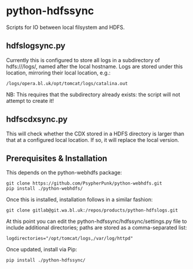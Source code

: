 python-hdfssync
===============

Scripts for IO between local filsystem and HDFS.

hdfslogsync.py
-----------

Currently this is configured to store all logs in a subdirectory of hdfs:///logs/,
named after the local hostname. Logs are stored under this location, mirroring
their local location, e.g.:

    /logs/opera.bl.uk/opt/tomcat/logs/catalina.out

NB: This requires that the subdirectory already exists: the script will not 
attempt to create it!

hdfscdxsync.py
----------

This will check whether the CDX stored in a HDFS directory is larger than that
at a configured local location. If so, it will replace the local version.

Prerequisites & Installation
----------------------------

This depends on the python-webhdfs package:

    git clone https://github.com/PsypherPunk/python-webhdfs.git
    pip install ./python-webhdfs/

Once this is installed, installation follows in a similar fashion:

    git clone gitlab@git.wa.bl.uk:/repos/products/python-hdfslogs.git

At this point you can edit the python-hdfssync/hdfssync/settings.py file to
include additional directories; paths are stored as a comma-separated list:

    logdirectories="/opt/tomcat/logs,/var/log/httpd"

Once updated, install via Pip:

    pip install ./python-hdfssync/

